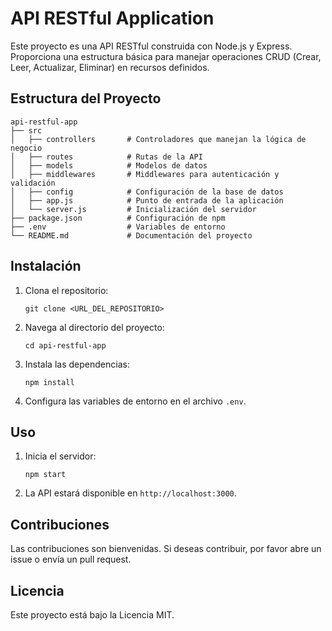 # API RESTful Application

Este proyecto es una API RESTful construida con Node.js y Express. Proporciona una estructura básica para manejar operaciones CRUD (Crear, Leer, Actualizar, Eliminar) en recursos definidos.

## Estructura del Proyecto

```
api-restful-app
├── src
│   ├── controllers       # Controladores que manejan la lógica de negocio
│   ├── routes            # Rutas de la API
│   ├── models            # Modelos de datos
│   ├── middlewares       # Middlewares para autenticación y validación
│   ├── config            # Configuración de la base de datos
│   ├── app.js            # Punto de entrada de la aplicación
│   └── server.js         # Inicialización del servidor
├── package.json          # Configuración de npm
├── .env                  # Variables de entorno
└── README.md             # Documentación del proyecto
```

## Instalación

1. Clona el repositorio:
   ```
   git clone <URL_DEL_REPOSITORIO>
   ```

2. Navega al directorio del proyecto:
   ```
   cd api-restful-app
   ```

3. Instala las dependencias:
   ```
   npm install
   ```

4. Configura las variables de entorno en el archivo `.env`.

## Uso

1. Inicia el servidor:
   ```
   npm start
   ```

2. La API estará disponible en `http://localhost:3000`.

## Contribuciones

Las contribuciones son bienvenidas. Si deseas contribuir, por favor abre un issue o envía un pull request.

## Licencia

Este proyecto está bajo la Licencia MIT.